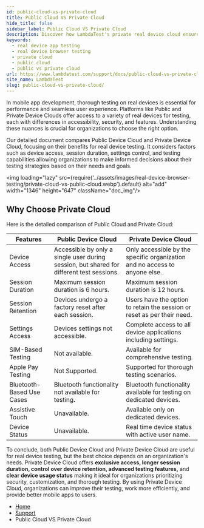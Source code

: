 ```yaml
---
id: public-cloud-vs-private-cloud
title: Public Cloud VS Private Cloud
hide_title: false
sidebar_label: Public Cloud VS Private Cloud
description: Discover how LambdaTest's private real device cloud ensures seamless app and website functionality across devices with tailored, robust testing solutions for accuracy and flexibility.
keywords:
  - real device app testing
  - real device browser testing
  - private cloud
  - public cloud
  - public vs private cloud
url: https://www.lambdatest.com/support/docs/public-cloud-vs-private-cloud/
site_name: LambdaTest
slug: public-cloud-vs-private-cloud/
---
```


<script type="application/ld+json"
      dangerouslySetInnerHTML={{ __html: JSON.stringify({
       "@context": "https://schema.org",
        "@type": "BreadcrumbList",
        "itemListElement": [{
          "@type": "ListItem",
          "position": 1,
          "name": "LambdaTest",
          "item": "https://www.lambdatest.com"
        },{
          "@type": "ListItem",
          "position": 2,
          "name": "Support",
          "item": "https://www.lambdatest.com/support/docs/"
        },{
          "@type": "ListItem",
          "position": 3,
          "name": "How to use testing tools in-session?",
          "item": "https://www.lambdatest.com/support/docs/public-cloud-vs-private-cloud/"
        }]
      })
    }}
></script>
In mobile app development, thorough testing on real devices is essential for performance and seamless user experience. Platforms like Public and Private Device Clouds offer access to a variety of real devices for testing, each with differences in accessibility, security, and features. Understanding these nuances is crucial for organizations to choose the right option.

Our detailed document compares Public Device Cloud and Private Device Cloud, focusing on their benefits for real device testing. It considers factors such as device access, session duration, settings control, and testing capabilities allowing organizations to make informed decisions about their testing strategies based on their needs and goals.

<img loading="lazy" src={require('../assets/images/real-device-browser-testing/private-cloud-vs-public-cloud.webp').default} alt="add" width="1346" height="647" className="doc_img"/>

## Why Choose Private Cloud

Here is the detailed comparison of Public Cloud and Private Cloud:

| Features | Public Device Cloud | Private Device Cloud |
| -------- | ------------------- | -------------------- |
| Device Access | Accessible by only a single user during session, but shared for different test sessions.| Only accessible by the specific organization and no access to anyone else. | 
| Session Duration | Maximum session duration is 6 hours.| Maximum session duration is 12 hours.|     
| Session Retention  | Devices undergo a factory reset after each session.| Users have the option to retain the session or reset as per their need. |
| Settings Access  | Devices settings not accessible.| Complete access to all device applications including settings.|
| SIM-Based Testing  | Not available.| Available for comprehensive testing.|
| Apple Pay Testing  | Not Supported.| Supported for thorough testing scenarios.|
| Bluetooth-Based Use Cases | Bluetooth functionality not available for testing.| Bluetooth functionality available for testing on dedicated devices.|
| Assistive Touch  | Unavailable.| Available only on dedicated devices.|
| Device Status  | Unavailable.| Real time device status with active user name.|

To conclude, both Public Device Cloud and Private Device Cloud are useful for real device testing, but the best choice depends on an organization's needs. Private Device Cloud offers **exclusive access, longer session duration, control over device retention, advanced testing features,** and **clear device usage status** making it ideal for organizations prioritizing security, customization, and thorough testing. By using Private Device Cloud, organizations can improve their testing, work more efficiently, and provide better mobile apps to users.



<nav aria-label="breadcrumbs">
  <ul className="breadcrumbs">
    <li className="breadcrumbs__item">
      <a className="breadcrumbs__link" href="https://www.lambdatest.com">
        Home
      </a>
    </li>
    <li className="breadcrumbs__item">
      <a className="breadcrumbs__link" target="_self" href="https://www.lambdatest.com/support/docs/">
        Support
      </a>
    </li>
    <li className="breadcrumbs__item breadcrumbs__item--active">
      <span className="breadcrumbs__link">
       Public Cloud VS Private Cloud
      </span>
    </li>
  </ul>
</nav>